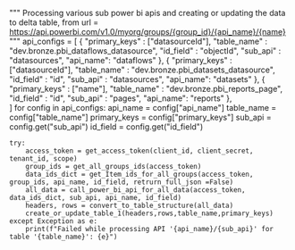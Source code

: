 """
Processing various sub power bi apis and creating or updating the data to delta table, from
url = https://api.powerbi.com/v1.0/myorg/groups/{group_id}/{api_name}/{name}
"""
api_configs = [
    {
        "primary_keys" : ["datasourceId"],
        "table_name" : "dev.bronze.pbi_dataflows_datasource",
        "id_field" : "objectId",
        "sub_api" : "datasources",
        "api_name": "dataflows"
    },
    {
        "primary_keys" : ["datasourceId"],
        "table_name" : "dev.bronze.pbi_datasets_datasource",
        "id_field" : "id",
        "sub_api" : "datasources",
        "api_name": "datasets"
    },
    {
        "primary_keys" : ["name"],
        "table_name" : "dev.bronze.pbi_reports_page",
        "id_field" : "id",
        "sub_api" : "pages",
        "api_name": "reports"
    },    
]
for config in api_configs:
    api_name = config["api_name"]
    table_name = config["table_name"]
    primary_keys = config["primary_keys"]
    sub_api = config.get("sub_api")
    id_field = config.get("id_field")



    try:
        access_token = get_access_token(client_id, client_secret, tenant_id, scope)
        group_ids = get_all_groups_ids(access_token)
        data_ids_dict = get_Item_ids_for_all_groups(access_token, group_ids, api_name, id_field, retrurn_full_json =False)
        all_data = call_power_bi_api_for_all_data(access_token, data_ids_dict, sub_api, api_name, id_field)
        headers, rows = convert_to_table_structure(all_data)
        create_or_update_table_1(headers,rows,table_name,primary_keys)
    except Exception as e: 
        print(f"Failed while processing API '{api_name}/{sub_api}' for table '{table_name}': {e}")
